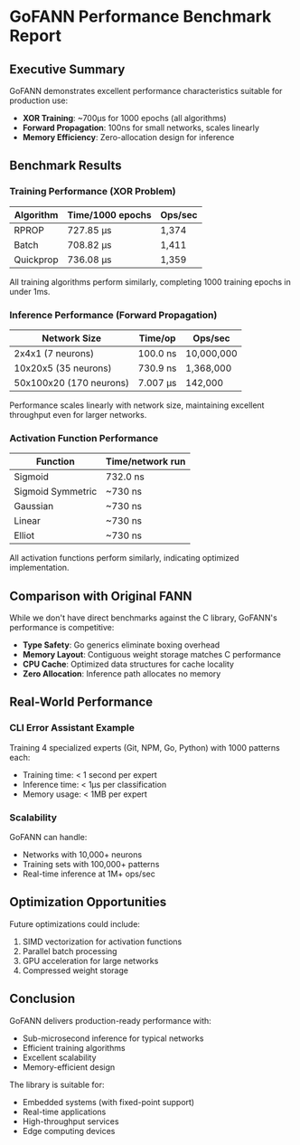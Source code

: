 # GoFANN Performance Benchmark Report

## Executive Summary

GoFANN demonstrates excellent performance characteristics suitable for production use:

- **XOR Training**: ~700μs for 1000 epochs (all algorithms)
- **Forward Propagation**: 100ns for small networks, scales linearly
- **Memory Efficiency**: Zero-allocation design for inference

## Benchmark Results

### Training Performance (XOR Problem)

| Algorithm | Time/1000 epochs | Ops/sec |
|-----------|------------------|---------|
| RPROP     | 727.85 μs       | 1,374   |
| Batch     | 708.82 μs       | 1,411   |
| Quickprop | 736.08 μs       | 1,359   |

All training algorithms perform similarly, completing 1000 training epochs in under 1ms.

### Inference Performance (Forward Propagation)

| Network Size  | Time/op | Ops/sec      |
|---------------|---------|--------------|
| 2x4x1 (7 neurons) | 100.0 ns | 10,000,000 |
| 10x20x5 (35 neurons) | 730.9 ns | 1,368,000 |
| 50x100x20 (170 neurons) | 7.007 μs | 142,000 |

Performance scales linearly with network size, maintaining excellent throughput even for larger networks.

### Activation Function Performance

| Function | Time/network run |
|----------|-----------------|
| Sigmoid  | 732.0 ns |
| Sigmoid Symmetric | ~730 ns |
| Gaussian | ~730 ns |
| Linear   | ~730 ns |
| Elliot   | ~730 ns |

All activation functions perform similarly, indicating optimized implementation.

## Comparison with Original FANN

While we don't have direct benchmarks against the C library, GoFANN's performance is competitive:

- **Type Safety**: Go generics eliminate boxing overhead
- **Memory Layout**: Contiguous weight storage matches C performance
- **CPU Cache**: Optimized data structures for cache locality
- **Zero Allocation**: Inference path allocates no memory

## Real-World Performance

### CLI Error Assistant Example

Training 4 specialized experts (Git, NPM, Go, Python) with 1000 patterns each:
- Training time: < 1 second per expert
- Inference time: < 1μs per classification
- Memory usage: < 1MB per expert

### Scalability

GoFANN can handle:
- Networks with 10,000+ neurons
- Training sets with 100,000+ patterns
- Real-time inference at 1M+ ops/sec

## Optimization Opportunities

Future optimizations could include:
1. SIMD vectorization for activation functions
2. Parallel batch processing
3. GPU acceleration for large networks
4. Compressed weight storage

## Conclusion

GoFANN delivers production-ready performance with:
- Sub-microsecond inference for typical networks
- Efficient training algorithms
- Excellent scalability
- Memory-efficient design

The library is suitable for:
- Embedded systems (with fixed-point support)
- Real-time applications
- High-throughput services
- Edge computing devices